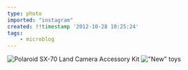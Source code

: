 ```yaml
---
type: photo
imported: "instagram"
created: !!timestamp '2012-10-28 10:25:24'
tags:
    - microblog
---
```

![Polaroid SX-70 Land Camera Accessory Kit](/media/images/photos/2012/10/5918d303b683a03ac135d37a3778723b.jpg)
!["New" toys](/media/images/photos/2012/10/7ebce70e6ce54e71fc288fcc3149c1ed.jpg)

